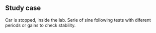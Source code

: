 ## Study case ##

Car is stopped, inside the lab.
Serie of sine following tests with diferent periods or gains to check stability.
